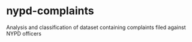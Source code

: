 # nypd-complaints
Analysis and classification of dataset containing complaints filed against NYPD officers
